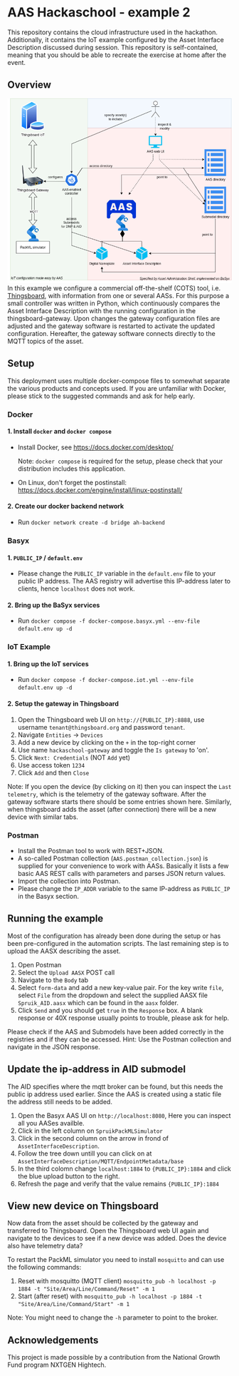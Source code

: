# AAS Hackaschool - example 2
This repository contains the cloud infrastructure used in the hackathon.
Additionally, it contains the IoT example configured by the Asset Interface Description discussed during session.
This repository is self-contained, meaning that you should be able to recreate the exercise at home after the event.

## Overview
![Schematic overview](img/overview.png)
In this example we configure a commercial off-the-shelf (COTS) tool, i.e. [Thingsboard](thingsboard.io), with information from one or several AASs.
For this purpose a small controller was written in Python, which continuously compares the Asset Interface Description with the running configuration in the thingsboard-gateway.
Upon changes the gateway configuration files are adjusted and the gateway software is restarted to activate the updated configuration.
Hereafter, the gateway software connects directly to the MQTT topics of the asset.


## Setup
This deployment uses multiple docker-compose files to somewhat separate the various products and concepts used.
If you are unfamiliar with Docker, please stick to the suggested commands and ask for help early.

### Docker
#### 1. Install `docker` and `docker compose`
* Install Docker, see https://docs.docker.com/desktop/

  Note: `docker compose` is required for the setup, please check that your distribution includes this application.
* On Linux, don't forget the postinstall: https://docs.docker.com/engine/install/linux-postinstall/
#### 2. Create our docker backend network
* Run `docker network create -d bridge ah-backend`


### Basyx
#### 1. `PUBLIC_IP` / `default.env`
* Please change the `PUBLIC_IP` variable in the `default.env` file to your public IP address.
  The AAS registry will advertise this IP-address later to clients, hence `localhost` does not work.
#### 2. Bring up the BaSyx services
* Run `docker compose -f docker-compose.basyx.yml --env-file default.env up -d`

### IoT Example
#### 1. Bring up the IoT services
* Run `docker compose -f docker-compose.iot.yml --env-file default.env up -d`

#### 2. Setup the gateway in Thingsboard
1. Open the Thingsboard web UI on `http://{PUBLIC_IP}:8888`, use username `tenant@thingsboard.org` and password `tenant`.
2. Navigate `Entities` -> `Devices`
3. Add a new device by clicking on the `+` in the top-right corner
4. Use name `hackaschool-gateway` and toggle the `Is gateway` to 'on'.
5. Click `Next: Credentials` (NOT `Add` yet)
6. Use access token `1234`
7. Click `Add` and then `Close` 

Note: If you open the device (by clicking on it) then you can inspect the `Last telemetry`, which is the telemetry of the gateway software.
After the gateway software starts there should be some entries shown here.
Similarly, when thingsboard adds the asset (after connection) there will be a new device with similar tabs.

### Postman
* Install the Postman tool to work with REST+JSON. 
* A so-called Postman collection (`AAS.postman_collection.json`) is supplied for your convenience to work with AASs. Basically it lists a few basic AAS REST calls with parameters and parses JSON return values.
* Import the collection into Postman.
* Please change the `IP_ADDR` variable to the same IP-address as `PUBLIC_IP` in the Basyx section.

## Running the example
Most of the configuration has already been done during the setup or has been pre-configured in the automation scripts.
The last remaining step is to upload the AASX describing the asset.

1. Open Postman
2. Select the `Upload AASX` POST call
3. Navigate to the `Body` tab
4. Select `form-data` and add a new key-value pair. For the key write `file`, select `File` from the dropdown and select the supplied AASX file `Spruik_AID.aasx` which can be found in the `aasx` folder.
5. Click `Send` and you should get `true` in the `Response` box. A blank response or 40X response usually points to trouble, please ask for help.

Please check if the AAS and Submodels have been added correctly in the registries and if they can be accessed.
Hint: Use the Postman collection and navigate in the JSON response.

## Update the ip-address in AID submodel
The AID specifies where the mqtt broker can be found, but this needs the public ip address used earlier.
Since the AAS is created using a static file the address still needs to be added.

1. Open the Basyx AAS UI on `http://localhost:8080`, Here you can inspect all you AASes availble.
2. Click in the left column on `SpruikPackMLSimulator`
3. Click in the second column on the arrow in frond of `AssetInterfaceDescription`.
4. Follow the tree down untill you can click on at `AssetInterfaceDescription/MQTT/EndpointMetadata/base`
5. In the third colomn change `localhost:1884` to `{PUBLIC_IP}:1884` and click the blue upload button to the right.
6. Refresh the page and verify that the value remains `{PUBLIC_IP}:1884`

## View new device on Thingsboard
Now data from the asset should be collected by the gateway and transferred to Thingsboard.
Open the Thingsboard web UI again and navigate to the devices to see if a new device was added.
Does the device also have telemetry data?

To restart the PackML simulator you need to install `mosquitto` and can use the following commands:
1. Reset with mosquitto (MQTT client) `mosquitto_pub -h localhost -p 1884 -t "Site/Area/Line/Command/Reset" -m 1`
2. Start (after reset) with `mosquitto_pub -h localhost -p 1884 -t "Site/Area/Line/Command/Start" -m 1`

Note: You might need to change the `-h` parameter to point to the broker.

## Acknowledgements
This project is made possible by a contribution from the National Growth Fund program NXTGEN Hightech.
